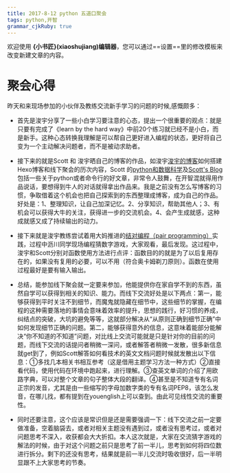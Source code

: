```yaml
---
title: 2017-8-12 python 五道口聚会
tags: python,开智
grammar_cjkRuby: true
---
```



欢迎使用 **{小书匠}(xiaoshujiang)编辑器**，您可以通过==设置==里的修改模板来改变新建文章的内容。

# 聚会心得
昨天和来现场参加的小伙伴及教练交流新手学习的问题的时候,感慨颇多：
- 首先是浚宇分享了一些小白学习要注意的心态，提出一个很重要的观点：就是只要有完成了《learn by the hard way》中前20个练习就已经不是小白，而是新手。这种心态转换我理解是可以帮自己更好进入编程的状态，更好将自己变为一个主动解决问题者，而不是被动求助者。   
- 接下来的就是Scott 和 浚宇晒自己的博客的作品，如浚宇[浚宇的博客][1]如何搭建Hexo博客和线下聚会的历次内容，Scott 的[python和数据科学][2]及[Scott's Blog][3]包括一些关于python或者命令行的好文章，非常令人鼓舞，在开智混就得用作品说话，要想得到牛人的对话就得拿出作品来。我是之前没有怎么写博客的习惯，争取借着这个机会也把自己探索到的东西整理成博客，成为自己的作品。好处是：1、整理知识，让自己加深记忆。2、分享知识，帮助其他人；3、有机会可以获得大牛的关注，获得进一步的交流机会。4、会产生成就感，这种成就感又成了持续输出的动力。
- 接下来就是浚宇教练尝试着用大妈推进的[结对编程（pair programming）][4]实践，过程中沥川同学现场编程猜数字游戏，大家观看，最后发现。这过程中，浚宇和Scott分别对函数使用方法进行点评：函数目的的就是为了以后复用存在的，如果没有复用的必要，可以不用（符合奥卡姆剃刀原则）。函数在使用过程最好是要有输入输出。

- 总结，能参加线下聚会就一定要来参加，他能提供你在家自学不到的东西，虽然自学可以获得到相关的知识、能力。而线下交流好处是以下两点：第一，能够获得到平时关注不到细节，而魔鬼就隐藏在细节中，这些细节的掌握，在编程的这种需要落地的事情会意味着效率的提升，思想的践行，好习惯的养成，纠结点的突破，大坑的避免等等，这就部分解决从“从原则正确到细节正确”中如何发现细节正确的问题。第二，能够获得意外的信息，这意味着能部分能解决“你不知道的不知道”问题，对比线上交流可能就是只是针对你的目前的问题，而线下交流的话提问者稍微一深问，或者解答者稍微一发散，很多新信息就get到了，例如Scott解答如何看技术的英文文档问题时候就发散出以下信息：①多找几本相关书相互参考（这是借用主题学习方法一种方式）②直接看代码，使用代码在环境中跑起来，进行理解。③查英文单词的介绍了用欧路字典，可以对整个文章的句子整体大段的翻译。④甚至是不知道专有名词正宗的发音，尤其是由一些缩写的字母加数字类的专有名词PEP8，该怎么发音，在哪儿找，都有提到在youenglish上可以查到。由此可见线性交流的重要性。
- 同时还要注意，这个应该是常识但是还是需要强调一下：线下交流之前一定要做准备，空着脑袋去，或者对相关主题没有遇到过，或者没有思考过，或者对问题思考不深入，收获都会大大折扣。本人这次就是，大家在交流猜字游戏的解法的时候，由于对这个问题之前只是思考了前一半儿，思考到如何将四位数进行拆分。剩下的还没有思考，结果就是前一半儿交流时吸收很好，后一半明显跟不上大家思考的节奏。


  [1]: http://blog.junyu.io
  [2]: http://bookdata.readthedocs.io/en/latest/index.html
  [3]: http://scottming.com
  [4]: https://zh.wikipedia.org/wiki/%E7%BB%93%E5%AF%B9%E7%BC%96%E7%A8%8B